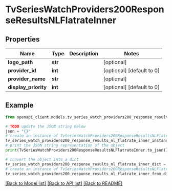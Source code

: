 # TvSeriesWatchProviders200ResponseResultsNLFlatrateInner


## Properties

Name | Type | Description | Notes
------------ | ------------- | ------------- | -------------
**logo_path** | **str** |  | [optional] 
**provider_id** | **int** |  | [optional] [default to 0]
**provider_name** | **str** |  | [optional] 
**display_priority** | **int** |  | [optional] [default to 0]

## Example

```python
from openapi_client.models.tv_series_watch_providers200_response_results_nl_flatrate_inner import TvSeriesWatchProviders200ResponseResultsNLFlatrateInner

# TODO update the JSON string below
json = "{}"
# create an instance of TvSeriesWatchProviders200ResponseResultsNLFlatrateInner from a JSON string
tv_series_watch_providers200_response_results_nl_flatrate_inner_instance = TvSeriesWatchProviders200ResponseResultsNLFlatrateInner.from_json(json)
# print the JSON string representation of the object
print(TvSeriesWatchProviders200ResponseResultsNLFlatrateInner.to_json())

# convert the object into a dict
tv_series_watch_providers200_response_results_nl_flatrate_inner_dict = tv_series_watch_providers200_response_results_nl_flatrate_inner_instance.to_dict()
# create an instance of TvSeriesWatchProviders200ResponseResultsNLFlatrateInner from a dict
tv_series_watch_providers200_response_results_nl_flatrate_inner_from_dict = TvSeriesWatchProviders200ResponseResultsNLFlatrateInner.from_dict(tv_series_watch_providers200_response_results_nl_flatrate_inner_dict)
```
[[Back to Model list]](../README.md#documentation-for-models) [[Back to API list]](../README.md#documentation-for-api-endpoints) [[Back to README]](../README.md)


